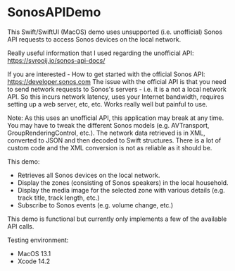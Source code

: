 # SonosAPIDemo

This Swift/SwiftUI (MacOS) demo uses unsupported (i.e. unofficial) Sonos API requests to access Sonos devices on the local network. 

Really useful information that I used regarding the unofficial API: https://svrooij.io/sonos-api-docs/

If you are interested - How to get started with the official Sonos API: https://developer.sonos.com
The issue with the official API is that you need to send network requests to Sonos's servers - i.e. it is a not a local network API. So this incurs network latency, uses your Internet bandwidth, requires setting up a web server, etc, etc. Works really well but painful to use.

Note: As this uses an unofficial API, this application may break at any time. You may have to tweak the different Sonos models (e.g. AVTransport, GroupRenderingControl, etc.). The network data retrieved is in XML, converted to JSON and then decoded to Swift structures. There is a lot of custom code and the XML conversion is not as reliable as it should be.

This demo:
- Retrieves all Sonos devices on the local network.
- Display the zones (consisting of Sonos speakers) in the local household.
- Display the media image for the selected zone with various details (e.g. track title, track length, etc.)
- Subscribe to Sonos events (e.g. volume change, etc.)

This demo is functional but currently only implements a few of the available API calls. 


Testing environment:
 - MacOS 13.1
 - Xcode 14.2



